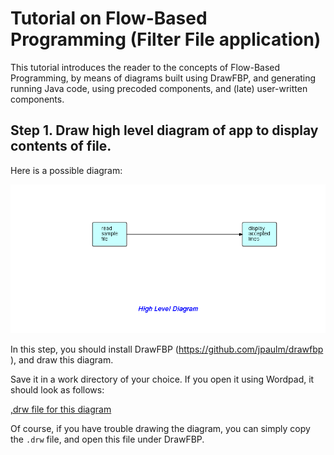 # Tutorial on Flow-Based Programming (Filter File application)

This tutorial introduces the reader to the concepts of Flow-Based Programming, by means of diagrams built using DrawFBP, and generating running Java code, using precoded components, and (late) user-written components.


## Step 1.  Draw high level diagram of app to display contents of file. 

Here is a possible diagram:

![High level diagram](docs/Step1.png)

In this step, you should install DrawFBP (https://github.com/jpaulm/drawfbp ), and draw this diagram.

Save it in a work directory of your choice.  If you open it using Wordpad, it should look as follows:

[,drw file for this diagram](docs/Step1.drw)

Of course, if you have trouble drawing the diagram, you can simply copy the `.drw` file, and open this file under DrawFBP.
